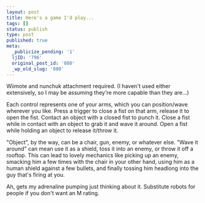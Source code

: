 ```yaml
---
layout: post
title: Here's a game I'd play...
tags: []
status: publish
type: post
published: true
meta:
  _publicize_pending: '1'
  ljID: '796'
  original_post_id: '880'
  _wp_old_slug: '880'
---
```

Wiimote and nunchuk attachment required.  (I haven't used either extensively, so I may be assuming they're more capable than they are...)

Each control represents one of your arms, which you can position/wave wherever you like.  Press a trigger to close a fist on that arm, release it to open the fist.  Contact an object with a closed fist to punch it.  Close a fist while in contact with an object to grab it and wave it around.  Open a fist while holding an object to release it/throw it.

"Object", by the way, can be a chair, gun, enemy, or whatever else.  "Wave it around" can mean use it as a shield, toss it into an enemy, or throw it off a rooftop.  This can lead to lovely mechanics like picking up an enemy, smacking him a few times with the chair in your other hand, using him as a human shield against a few bullets, and finally tossing him headlong into the guy that's firing at you.

Ah, gets my adrenaline pumping just thinking about it.  Substitute robots for people if you don't want an M rating.
